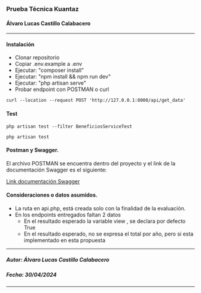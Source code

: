 ### Prueba Técnica Kuantaz 
#### Álvaro Lucas Castillo Calabacero
---

#### Instalación

- Clonar repositorio
- Copiar .env.example a .env
- Ejecutar: "composer install"
- Ejecutar: "npm install && npm run dev"
- Ejecutar: "php artisan serve"
- Probar endpoint con POSTMAN o curl

```console
curl --location --request POST 'http://127.0.0.1:8000/api/get_data'
```

#### Test
```console
php artisan test --filter BeneficiosServiceTest
```


```console
php artisan test
```


#### Postman y Swagger.

El archivo POSTMAN se encuentra dentro del proyecto y el link de la documentación Swagger es el siguiente:

[Link documentación Swagger](https://app.swaggerhub.com/apis/ALVAROLUCASCC96/Prueba_Tecnica_Kuantaz/1.0.0)


#### Consideraciones o datos asumidos.
- La ruta en api.php, está creada solo con la finalidad de la evaluación.
- En los endpoints entregados faltan 2 datos
  - En el resultado esperado la variable view , se declara por defecto True
  - En el resultado esperado, no se expresa el total por año, pero si esta implementado en esta propuesta

---
##### Autor: Álvaro Lucas Castillo Calabacero
##### Fecha: 30/04/2024
---
